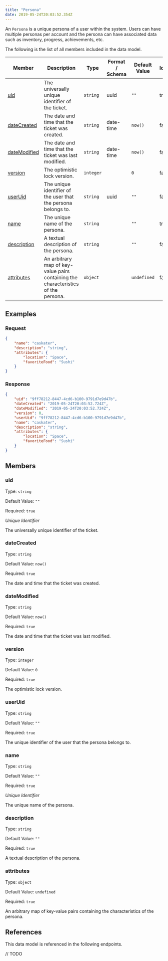 ```yaml
---
title: "Persona"
date: 2019-05-24T20:03:52.354Z
---
```


An `Persona` is a unique persona of a user within the system. Users can have multiple personas per account and the persona can have associated data such as inventory, progress, achievements, etc.

The following is the list of all members included in the data model.

| Member            | Description                         | Type | Format / Schema | Default Value | Identifier | Unique | Required |
| ----------------- | ----------------------------------- | ---- | ------ | ------------- | ---------- | ------ | -------- |
| [uid](#uid) | The universally unique identifier of the ticket. | `string` | uuid | `""` | true | true | true |
| [dateCreated](#dateCreated) | The date and time that the ticket was created. | `string` | date-time | `now()` | false | false | true |
| [dateModified](#dateModified) | The date and time that the ticket was last modified. | `string` | date-time | `now()` | false | false | true |
| [version](#version) | The optimistic lock version. | `integer` |  | `0` | false | false | true |
| [userUid](#userUid) | The unique identifier of the user that the persona belongs to. | `string` | uuid | `""` | false | false | true |
| [name](#name) | The unique name of the persona. | `string` |  | `""` | true | true | true |
| [description](#description) | A textual description of the persona. | `string` |  | `""` | false | false | true |
| [attributes](#attributes) | An arbitrary map of key-value pairs containing the characteristics of the persona. | `object` |  | `undefined` | false | false | true |

## Examples
### Request

```json
{
    "name": "caskater",
    "description": "string",
    "attributes": {
        "location": "Space",
        "favoriteFood": "Sushi"
    }
}
```

### Response

```json
{
    "uid": "9ff78212-8447-4cd6-b100-9791d7e9d47b",
    "dateCreated": "2019-05-24T20:03:52.724Z",
    "dateModified": "2019-05-24T20:03:52.724Z",
    "version": 0,
    "userUid": "9ff78212-8447-4cd6-b100-9791d7e9d47b",
    "name": "caskater",
    "description": "string",
    "attributes": {
        "location": "Space",
        "favoriteFood": "Sushi"
    }
}
```


## Members

### uid

Type: `string`

Default Value: `""`

Required: `true`

*Unique* *Identifier*

The universally unique identifier of the ticket.

### dateCreated

Type: `string`

Default Value: `now()`

Required: `true`

The date and time that the ticket was created.

### dateModified

Type: `string`

Default Value: `now()`

Required: `true`

The date and time that the ticket was last modified.

### version

Type: `integer`

Default Value: `0`

Required: `true`

The optimistic lock version.

### userUid

Type: `string`

Default Value: `""`

Required: `true`

The unique identifier of the user that the persona belongs to.

### name

Type: `string`

Default Value: `""`

Required: `true`

*Unique* *Identifier*

The unique name of the persona.

### description

Type: `string`

Default Value: `""`

Required: `true`

A textual description of the persona.

### attributes

Type: `object`

Default Value: `undefined`

Required: `true`

An arbitrary map of key-value pairs containing the characteristics of the persona.

## References

This data model is referenced in the following endpoints.

// TODO
